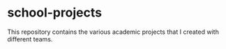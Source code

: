# school-projects
This repository contains the various academic projects that I created with different teams. 
